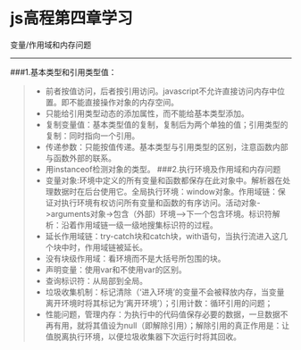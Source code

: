 ﻿# js高程第四章学习

变量/作用域和内存问题

---

###1.基本类型和引用类型值：
> * 前者按值访问，后者按引用访问。javascript不允许直接访问内存中位置。即不能直接操作对象的内存空间。
> * 只能给引用类型动态的添加属性，而不能给基本类型添加。
> * 复制变量值：基本类型值的复制，复制后为两个单独的值；引用类型的复制：同时指向一个引用。
> * 传递参数：只能按值传递。基本类型与引用类型的区别，注意函数内部与函数外部的联系。
> * 用instanceof检测对象的类型。
###2.执行环境及作用域和内存问题
> * 变量对象:环境中定义的所有变量和函数都保存在此对象中。解析器在处理数据时在后台使用它。全局执行环境：window对象。作用域链：保证对执行环境有权访问所有变量和函数的有序访问。活动对象->arguments对象->包含（外部）环境—>下一个包含环境。标识符解析：沿着作用域链一级一级地搜集标识符的过程。
> * 延长作用域链：try-catch块和catch块，with语句，当执行流进入这几个块中时，作用域链被延长。
> * 没有块级作用域：看环境而不是大括号所包围的块。
> * 声明变量：使用var和不使用var的区别。
> * 查询标识符：从局部到全局。
> * 垃圾收集机制：标记清除（‘进入环境’的变量不会被释放内存，当变量离开环境时将其标记为‘离开环境’）；引用计数：循环引用的问题；
> * 性能问题，管理内存：为执行中的代码值保存必要的数据，一旦数据不再有用，就将其值设为null（即解除引用）；解除引用的真正作用是：让值脱离执行环境，以便垃圾收集器下次运行时将其回收。





